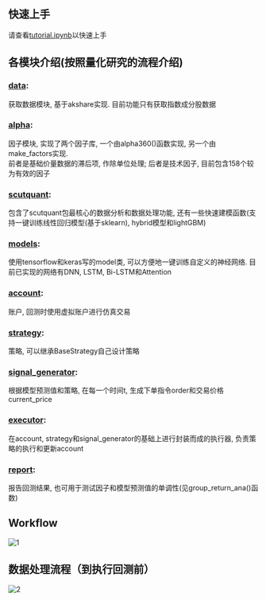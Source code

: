 ## 快速上手  
请查看[tutorial.ipynb](https://github.com/HaoningChen/ScutQuant/blob/main/%E5%AE%9E%E8%B7%B5%E6%A1%88%E4%BE%8B/tutorial.ipynb)以快速上手  

## 各模块介绍(按照量化研究的流程介绍)  

### [data](https://github.com/HaoningChen/ScutQuant/blob/main/scutquant/data.py):   
获取数据模块, 基于akshare实现. 目前功能只有获取指数成分股数据  
### [alpha](https://github.com/HaoningChen/ScutQuant/blob/main/scutquant/alpha.py): 
因子模块, 实现了两个因子库, 一个由alpha360()函数实现, 另一个由make_factors实现.  
前者是基础价量数据的滞后项, 作除单位处理; 后者是技术因子, 目前包含158个较为有效的因子
### [scutquant](https://github.com/HaoningChen/ScutQuant/blob/main/scutquant/scutquant.py):  
包含了scutquant包最核心的数据分析和数据处理功能, 还有一些快速建模函数(支持一键训练线性回归模型(基于sklearn), hybrid模型和lightGBM)   
### [models](https://github.com/HaoningChen/ScutQuant/blob/main/scutquant/models.py):  
使用tensorflow和keras写的model类, 可以方便地一键训练自定义的神经网络. 目前已实现的网络有DNN, LSTM, Bi-LSTM和Attention  
### [account](https://github.com/HaoningChen/ScutQuant/blob/main/scutquant/account.py):  
账户, 回测时使用虚拟账户进行仿真交易  
### [strategy](https://github.com/HaoningChen/ScutQuant/blob/main/scutquant/strategy.py):  
策略, 可以继承BaseStrategy自己设计策略  
### [signal_generator](https://github.com/HaoningChen/ScutQuant/blob/main/scutquant/signal_generator.py):  
根据模型预测值和策略, 在每一个时间t, 生成下单指令order和交易价格current_price
### [executor](https://github.com/HaoningChen/ScutQuant/blob/main/scutquant/executor.py):  
在account, strategy和signal_generator的基础上进行封装而成的执行器, 负责策略的执行和更新account  
### [report](https://github.com/HaoningChen/ScutQuant/blob/main/scutquant/report.py):  
报告回测结果, 也可用于测试因子和模型预测值的单调性(见group_return_ana()函数)  


## Workflow  
![1](https://user-images.githubusercontent.com/101194077/210078909-6f1f7381-68cf-4765-8c8c-5feaf68f39c0.png)


## 数据处理流程（到执行回测前）  
![2](https://user-images.githubusercontent.com/101194077/209441805-ecee94f8-794a-4431-819f-73f66d182aef.png)
